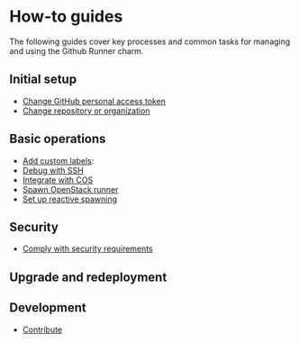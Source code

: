 # How-to guides

The following guides cover key processes and common tasks for managing
and using the Github Runner charm.

## Initial setup
* [Change GitHub personal access token]
* [Change repository or organization]

## Basic operations
* [Add custom labels]:
* [Debug with SSH]
* [Integrate with COS]
* [Spawn OpenStack runner]
* [Set up reactive spawning]

## Security
* [Comply with security requirements]

## Upgrade and redeployment 

## Development
* [Contribute]

<!--Links-->

[Add custom labels]: (how-to/add-custom-labels.md)
[Change repository or organization]: (how-to/change-path.md)
[Change GitHub personal access token]: (how-to/change-token.md)
[Comply with security requirements]: (how-to/comply-security.md)
[Contribute]: (how-to/contribute.md)
[Debug with SSH]: (how-to/debug-with-ssh.md)
[Integrate with COS]: (how-to/integrate-with-cos.md)
[Spawn OpenStack runner]: (how-to/openstack-runner.md)
[Set up reactive spawning]: (how-to/reactive.md)
